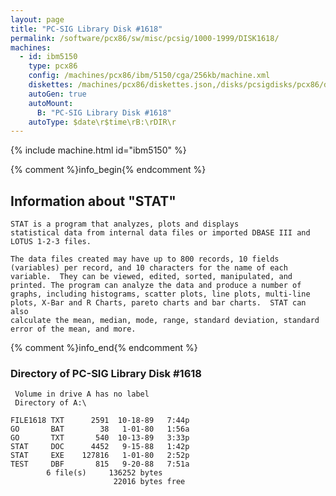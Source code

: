 ```yaml
---
layout: page
title: "PC-SIG Library Disk #1618"
permalink: /software/pcx86/sw/misc/pcsig/1000-1999/DISK1618/
machines:
  - id: ibm5150
    type: pcx86
    config: /machines/pcx86/ibm/5150/cga/256kb/machine.xml
    diskettes: /machines/pcx86/diskettes.json,/disks/pcsigdisks/pcx86/diskettes.json
    autoGen: true
    autoMount:
      B: "PC-SIG Library Disk #1618"
    autoType: $date\r$time\rB:\rDIR\r
---
```


{% include machine.html id="ibm5150" %}

{% comment %}info_begin{% endcomment %}

## Information about "STAT"

    STAT is a program that analyzes, plots and displays
    statistical data from internal data files or imported DBASE III and
    LOTUS 1-2-3 files.
    
    The data files created may have up to 800 records, 10 fields
    (variables) per record, and 10 characters for the name of each
    variable.  They can be viewed, edited, sorted, manipulated, and
    printed. The program can analyze the data and produce a number of
    graphs, including histograms, scatter plots, line plots, multi-line
    plots, X-Bar and R Charts, pareto charts and bar charts.  STAT can also
    calculate the mean, median, mode, range, standard deviation, standard
    error of the mean, and more.
{% comment %}info_end{% endcomment %}


### Directory of PC-SIG Library Disk #1618

     Volume in drive A has no label
     Directory of A:\

    FILE1618 TXT      2591  10-18-89   7:44p
    GO       BAT        38   1-01-80   1:56a
    GO       TXT       540  10-13-89   3:33p
    STAT     DOC      4452   9-15-88   1:42p
    STAT     EXE    127816   1-01-80   2:52p
    TEST     DBF       815   9-20-88   7:51a
            6 file(s)     136252 bytes
                           22016 bytes free
